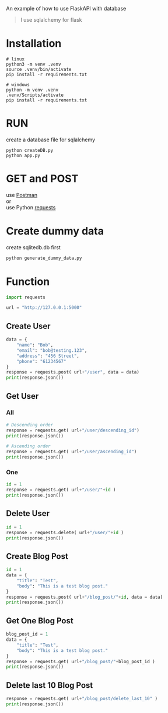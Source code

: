An example of how to use FlaskAPI with database  
> I use sqlalchemy for flask
# Installation
```
# linux  
python3 -m venv .venv
source .venv/bin/activate  
pip install -r requirements.txt  
  
# windows  
python -m venv .venv  
.venv/Scripts/activate
pip install -r requirements.txt  
```
# RUN
create a database file for sqlalchemy  
```
python createDB.py
python app.py
```

# GET and POST
use [Postman](https://www.postman.com/)  
or  
use Python [requests](https://docs.python-requests.org/en/latest/)  
  
# Create dummy data
create sqlitedb.db first
```python
python generate_dummy_data.py
```  
  
# Function
```python
import requests

url = "http://127.0.0.1:5000"

```
## Create User
```python  
data = {
    "name": "Bob",
    "email": "bob@testing.123",
    "address": "456 Street",
    "phone": "61234567"
}
response = requests.post( url+"/user", data = data)   
print(response.json())  
```

## Get User
### All
```python
# Descending order
response = requests.get( url+"/user/descending_id")  
print(response.json())  

# Ascending order
response = requests.get( url+"/user/ascending_id")  
print(response.json())  
```
### One
```python
id = 1
response = requests.get( url+"/user/"+id )  
print(response.json())  
```

## Delete User
```python
id = 1
response = requests.delete( url+"/user/"+id )  
print(response.json())  
```

## Create Blog Post
```python  
id = 1
data = {
    "title": "Test",
    "body": "This is a test blog post."
}
response = requests.post( url+"/blog_post/"+id, data = data)   
print(response.json())  
```

## Get One Blog Post
```python  
blog_post_id = 1
data = {
    "title": "Test",
    "body": "This is a test blog post."
}
response = requests.get( url+"/blog_post/"+blog_post_id )   
print(response.json())  
```

## Delete last 10 Blog Post
```python  
response = requests.get( url+"/blog_post/delete_last_10" )   
print(response.json())  
```
